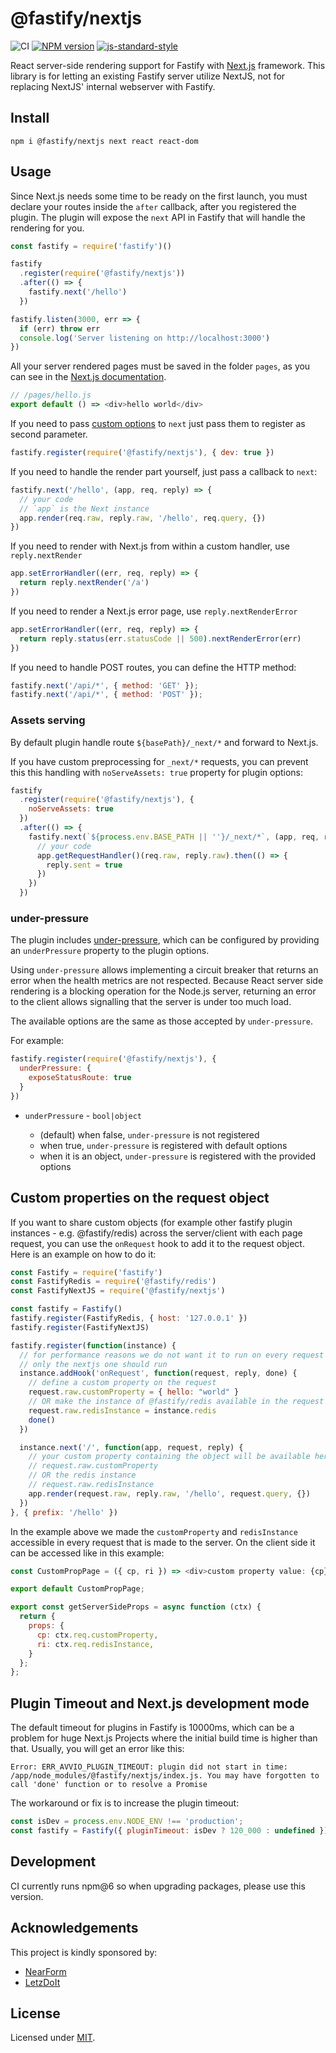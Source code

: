 # @fastify/nextjs

![CI](https://github.com/fastify/fastify-nextjs/workflows/CI/badge.svg)
[![NPM version](https://img.shields.io/npm/v/@fastify/nextjs.svg?style=flat)](https://www.npmjs.com/package/@fastify/nextjs)
[![js-standard-style](https://img.shields.io/badge/code%20style-standard-brightgreen.svg?style=flat)](https://standardjs.com/)

React server-side rendering support for Fastify with [Next.js](https://nextjs.org/docs/advanced-features/custom-server) framework. This library is for letting an existing Fastify server utilize NextJS, not for replacing NextJS' internal webserver with Fastify.

## Install
```
npm i @fastify/nextjs next react react-dom
```

## Usage
Since Next.js needs some time to be ready on the first launch, you must declare your routes inside the `after` callback, after you registered the plugin.
The plugin will expose the `next` API in Fastify that will handle the rendering for you.
```js
const fastify = require('fastify')()

fastify
  .register(require('@fastify/nextjs'))
  .after(() => {
    fastify.next('/hello')
  })

fastify.listen(3000, err => {
  if (err) throw err
  console.log('Server listening on http://localhost:3000')
})
```

All your server rendered pages must be saved in the folder `pages`, as you can see in the [Next.js documentation](https://nextjs.org/docs/advanced-features/custom-server).
```js
// /pages/hello.js
export default () => <div>hello world</div>
```
If you need to pass [custom options](https://nextjs.org/docs/advanced-features/custom-server) to `next` just pass them to register as second parameter.
```js
fastify.register(require('@fastify/nextjs'), { dev: true })
```

If you need to handle the render part yourself, just pass a callback to `next`:
```js
fastify.next('/hello', (app, req, reply) => {
  // your code
  // `app` is the Next instance
  app.render(req.raw, reply.raw, '/hello', req.query, {})
})
```

If you need to render with Next.js from within a custom handler, use `reply.nextRender`

```js
app.setErrorHandler((err, req, reply) => {
  return reply.nextRender('/a')
})
```

If you need to render a Next.js error page, use `reply.nextRenderError`

```js
app.setErrorHandler((err, req, reply) => {
  return reply.status(err.statusCode || 500).nextRenderError(err)
})
```

If you need to handle POST routes, you can define the HTTP method:
```js
fastify.next('/api/*', { method: 'GET' });
fastify.next('/api/*', { method: 'POST' });
```

### Assets serving

By default plugin handle route `${basePath}/_next/*` and forward to Next.js.

If you have custom preprocessing for `_next/*` requests, you can prevent this this handling with `noServeAssets: true` property for plugin options:

```js
fastify
  .register(require('@fastify/nextjs'), {
    noServeAssets: true
  })
  .after(() => {
    fastify.next(`${process.env.BASE_PATH || ''}/_next/*`, (app, req, reply) => {
      // your code
      app.getRequestHandler()(req.raw, reply.raw).then(() => {
        reply.sent = true
      })
    })
  })
```

### under-pressure

The plugin includes [under-pressure](https://github.com/fastify/under-pressure), which can be configured by providing an `underPressure` property to the plugin options.

Using `under-pressure` allows implementing a circuit breaker that returns an error when the health metrics are not respected.
Because React server side rendering is a blocking operation for the Node.js server, returning an error to the client allows signalling that the server is under too much load.

The available options are the same as those accepted by `under-pressure`.

For example:

```js
fastify.register(require('@fastify/nextjs'), {
  underPressure: {
    exposeStatusRoute: true
  }
})
```

- `underPressure` - `bool|object`

  - (default) when false, `under-pressure` is not registered
  - when true, `under-pressure` is registered with default options
  - when it is an object, `under-pressure` is registered with the provided options

## Custom properties on the request object
If you want to share custom objects (for example other fastify plugin instances - e.g. @fastify/redis) across the server/client with each page request, you can use the `onRequest` hook to add it to the request object.
Here is an example on how to do it:

```js
const Fastify = require('fastify')
const FastifyRedis = require('@fastify/redis')
const FastifyNextJS = require('@fastify/nextjs')

const fastify = Fastify()
fastify.register(FastifyRedis, { host: '127.0.0.1' })
fastify.register(FastifyNextJS)

fastify.register(function(instance) {
  // for performance reasons we do not want it to run on every request
  // only the nextjs one should run
  instance.addHook('onRequest', function(request, reply, done) {
    // define a custom property on the request
    request.raw.customProperty = { hello: "world" }
    // OR make the instance of @fastify/redis available in the request
    request.raw.redisInstance = instance.redis
    done()
  })

  instance.next('/', function(app, request, reply) {
    // your custom property containing the object will be available here
    // request.raw.customProperty
    // OR the redis instance
    // request.raw.redisInstance
    app.render(request.raw, reply.raw, '/hello', request.query, {})
  })
}, { prefix: '/hello' })
```
In the example above we made the `customProperty` and `redisInstance` accessible in every request that is made to the server. On the client side it can be accessed like in this example:
```js
const CustomPropPage = ({ cp, ri }) => <div>custom property value: {cp} | redis instance: {ri}</div>;

export default CustomPropPage;

export const getServerSideProps = async function (ctx) {
  return {
    props: {
      cp: ctx.req.customProperty,
      ri: ctx.req.redisInstance,
    }
  };
};
```

## Plugin Timeout and Next.js development mode
The default timeout for plugins in Fastify is 10000ms, which can be a problem for huge Next.js Projects where the initial build time is higher than that.
Usually, you will get an error like this:
```
Error: ERR_AVVIO_PLUGIN_TIMEOUT: plugin did not start in time: /app/node_modules/@fastify/nextjs/index.js. You may have forgotten to call 'done' function or to resolve a Promise
```

The workaround or fix is to increase the plugin timeout:
```js
const isDev = process.env.NODE_ENV !== 'production';
const fastify = Fastify({ pluginTimeout: isDev ? 120_000 : undefined });
```

## Development
CI currently runs npm@6 so when upgrading packages, please use this version.

## Acknowledgements

This project is kindly sponsored by:
- [NearForm](https://nearform.com)
- [LetzDoIt](https://www.letzdoitapp.com/)

## License

Licensed under [MIT](./LICENSE).
